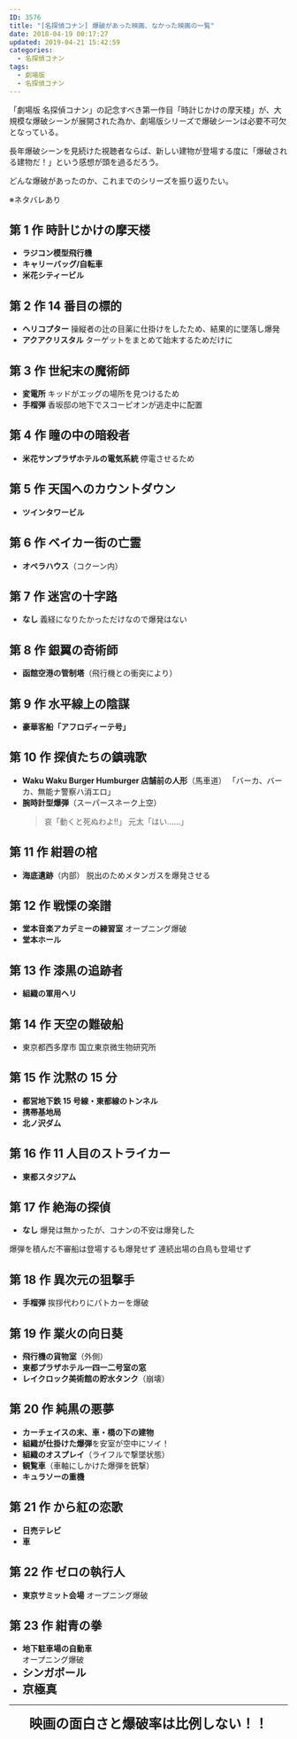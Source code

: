 ```yaml
---
ID: 3576
title: "[名探偵コナン] 爆破があった映画、なかった映画の一覧"
date: 2018-04-19 00:17:27
updated: 2019-04-21 15:42:59
categories:
  - 名探偵コナン
tags:
  - 劇場版
  - 名探偵コナン
---
```


「劇場版 名探偵コナン」の記念すべき第一作目「時計じかけの摩天楼」が、大規模な爆破シーンが展開された為か、劇場版シリーズで爆破シーンは必要不可欠となっている。

長年爆破シーンを見続けた視聴者ならば、新しい建物が登場する度に「爆破される建物だ！」という感想が頭を過るだろう。

どんな爆破があったのか、これまでのシリーズを振り返りたい。

<p class="c-alert is-danger">※ネタバレあり</p>

<!--more-->

## 第 1 作 時計じかけの摩天楼

- **ラジコン模型飛行機**
- **キャリーバッグ/自転車**
- **米花シティービル**

## 第 2 作 14 番目の標的

- **ヘリコプター**
  操縦者の辻の目薬に仕掛けをしたため、結果的に墜落し爆発
- **アクアクリスタル**
  ターゲットをまとめて始末するためだけに

## 第 3 作 世紀末の魔術師

- **変電所**
  キッドがエッグの場所を見つけるため
- **手榴弾**
  香坂邸の地下でスコーピオンが逃走中に配置

## 第 4 作 瞳の中の暗殺者

- **米花サンプラザホテルの電気系統**
  停電させるため

## 第 5 作 天国へのカウントダウン

- **ツインタワービル**

## 第 6 作 ベイカー街の亡霊

- **オペラハウス**（コクーン内）

## 第 7 作 迷宮の十字路

- **なし**
  義経になりたかっただけなので爆発はない

## 第 8 作 銀翼の奇術師

- **函館空港の管制塔**（飛行機との衝突により）

## 第 9 作 水平線上の陰謀

- **豪華客船「アフロディーテ号」**

## 第 10 作 探偵たちの鎮魂歌

- **Waku Waku Burger Humburger 店舗前の人形**（馬車道）
  「バーカ、バーカ、無能ナ警察ハ消エロ」
- **腕時計型爆弾**（スーパースネーク上空）
  > 哀「動くと死ぬわよ!!」
  > 元太「はい……」

## 第 11 作 紺碧の棺

- **海底遺跡**（内部）
  脱出のためメタンガスを爆発させる

## 第 12 作 戦慄の楽譜

- **堂本音楽アカデミーの練習室**
  オープニング爆破
- **堂本ホール**

## 第 13 作 漆黒の追跡者

- **組織の軍用ヘリ**

## 第 14 作 天空の難破船

- 東京都西多摩市 国立東京微生物研究所

## 第 15 作 沈黙の 15 分

- **都営地下鉄 15 号線・東都線のトンネル**
- **携帯基地局**
- **北ノ沢ダム**

## 第 16 作 11 人目のストライカー

- **東都スタジアム**

## 第 17 作 絶海の探偵

- **なし**
  爆発は無かったが、コナンの不安は爆発した

爆弾を積んだ不審船は登場するも爆発せず
連続出場の白鳥も登場せず

## 第 18 作 異次元の狙撃手

- **手榴弾**
  挨拶代わりにパトカーを爆破

## 第 19 作 業火の向日葵

- **飛行機の貨物室**（外側）
- **東都プラザホテル一四一二号室の窓**
- **レイクロック美術館の貯水タンク**（崩壊）

## 第 20 作 純黒の悪夢

- **カーチェイスの末、車・橋の下の建物**
- **組織が仕掛けた爆弾**を安室が空中にソイ！
- **組織のオスプレイ**（ライフルで撃墜状態）
- **観覧車**（車軸にしかけた爆弾を銃撃）
- **キュラソーの重機**

## 第 21 作 から紅の恋歌

- **日売テレビ**
- **車**

## 第 22 作 ゼロの執行人

- **東京サミット会場**
  オープニング爆破

## 第 23 作 紺青の拳

<ul>
  <li><b>地下駐車場の自動車</b><br>オープニング爆破</li>
  <li><b style="font-size:1.2rem">シンガポール</b></li>
  <li><b style="font-size:1.3rem">京極真</b></li>
</ul>

---

<section style="text-align: center;">
<span style="font-size: 1.5rem; font-weight: bold;">映画の面白さと爆破率は比例しない！！</span>
</section>
